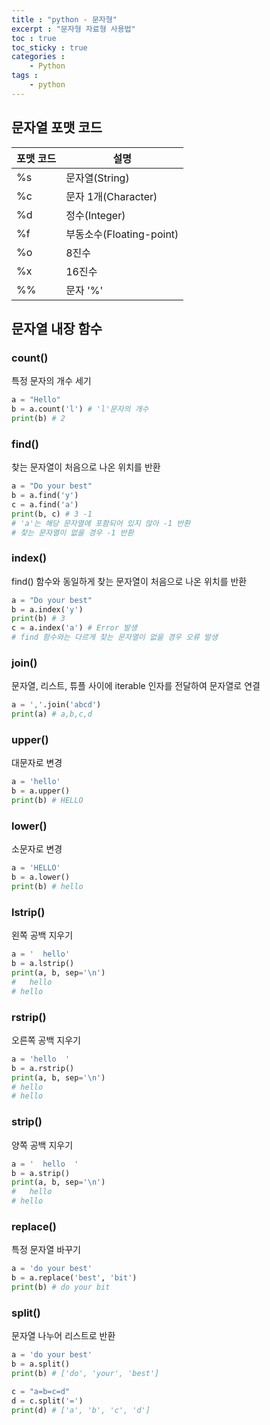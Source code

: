 ```yaml
---
title : "python - 문자형"
excerpt : "문자형 자료형 사용법"
toc : true
toc_sticky : true
categories :
    - Python
tags :
    - python
---
```


## 문자열 포맷 코드

| 포맷 코드 | 설명 |
| ----- | ----- |
| %s | 문자열(String) |
| %c | 문자 1개(Character) |
| %d | 정수(Integer) |
| %f | 부동소수(Floating-point) |
| %o | 8진수 |
| %x | 16진수|
| %% | 문자 '%' |

## 문자열 내장 함수
### count()
특정 문자의 개수 세기
```python
a = "Hello"
b = a.count('l') # 'l'문자의 개수
print(b) # 2
```
### find()
찾는 문자열이 처음으로 나온 위치를 반환
```python
a = "Do your best"
b = a.find('y')
c = a.find('a')
print(b, c) # 3 -1
# 'a'는 해당 문자열에 포함되어 있지 않아 -1 반환
# 찾는 문자열이 없을 경우 -1 반환
```
### index()
find() 함수와 동일하게 찾는 문자열이 처음으로 나온 위치를 반환
```python
a = "Do your best"
b = a.index('y')
print(b) # 3
c = a.index('a') # Error 발생
# find 함수와는 다르게 찾는 문자열이 없을 경우 오류 발생
```

### join()
문자열, 리스트, 튜플 사이에 iterable 인자를 전달하여 문자열로 연결
```python
a = ','.join('abcd')
print(a) # a,b,c,d
```

### upper()
대문자로 변경
```python
a = 'hello'
b = a.upper()
print(b) # HELLO
```

### lower()
소문자로 변경
```python
a = 'HELLO'
b = a.lower()
print(b) # hello
```

### lstrip()
왼쪽 공백 지우기
```python
a = '  hello'
b = a.lstrip()
print(a, b, sep='\n')
#   hello
# hello
```

### rstrip()
오른쪽 공백 지우기
```python
a = 'hello  '
b = a.rstrip()
print(a, b, sep='\n')
# hello  
# hello
```

### strip()
양쪽 공백 지우기
```python
a = '  hello  '
b = a.strip()
print(a, b, sep='\n')
#   hello  
# hello
```

### replace()
특정 문자열 바꾸기
```python
a = 'do your best'
b = a.replace('best', 'bit')
print(b) # do your bit
```

### split()
문자열 나누어 리스트로 반환
```python
a = 'do your best'
b = a.split()
print(b) # ['do', 'your', 'best']

c = "a=b=c=d"
d = c.split('=')
print(d) # ['a', 'b', 'c', 'd']
```